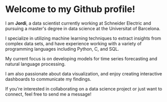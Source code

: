 # Welcome to my Github profile!

I am **Jordi**, a data scientist currently working at Schneider Electric and pursuing a master's degree in data science at the Universitat of Barcelona. 

I specialize in utilizing machine learning techniques to extract insights from complex data sets, and have experience working with a variety of programming languages including Python, C, and SQL.

My current focus is on developing models for time series forecasting and natural language processing.

I am also passionate about data visualization, and enjoy creating interactive dashboards to communicate my findings.

If you're interested in collaborating on a data science project or just want to connect, feel free to send me a message!

